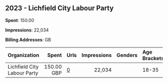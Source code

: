 ## 2023 - Lichfield City Labour Party 
**Spent**: 150.00

**Impressions**: 22,034

**Billing Addresses**: GB

|Organization|Spent|Urls|Impressions|Genders|Age Brackets|Country Codes|
|:---|---:|:---|---:|:---|:---|:---|
|Lichfield City Labour Party|150.00 GBP|[0](https://www.snap.com/political-ads/asset/0d337ae1e9ab192ff2543b2fd44dc6a4e2a87ec556d9c68586024fcba1a60504?mediaType=mp4)|22,034||18-35|united kingdom|
